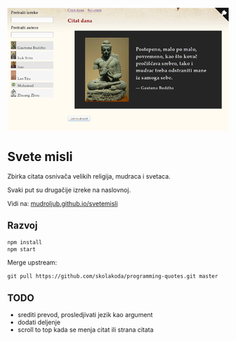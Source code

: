 [![](screen.png)](https://mudroljub.github.io/svetemisli)

# Svete misli

Zbirka citata osnivača velikih religija, mudraca i svetaca.

Svaki put su drugačije izreke na naslovnoj.

Vidi na: [mudroljub.github.io/svetemisli](https://mudroljub.github.io/svetemisli)

## Razvoj

```
npm install
npm start
```

Merge upstream:

```
git pull https://github.com/skolakoda/programming-quotes.git master
```

## TODO

- srediti prevod, prosledjivati jezik kao argument
- dodati deljenje
- scroll to top kada se menja citat ili strana citata
